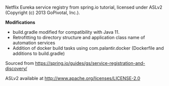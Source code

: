 Netflix Eureka service registry from spring.io tutorial, licensed under ASLv2 (Copyright (c) 2013 GoPivotal, Inc.).

**Modifications**
* build.gradle modified for compatibility with Java 11.
* Retrofitting to directory structure and application class name of automation services
* Addition of docker build tasks using com.palantir.docker (Dockerfile and additions to build.gradle)

Sourced from https://spring.io/guides/gs/service-registration-and-discovery/

ASLv2 available at http://www.apache.org/licenses/LICENSE-2.0